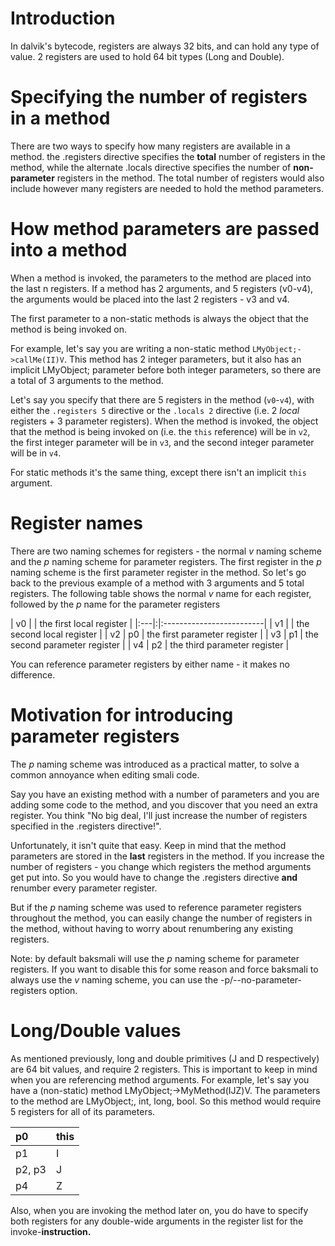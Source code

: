 # Introduction #

In dalvik's bytecode, registers are always 32 bits, and can hold any type of value. 2 registers are used to hold 64 bit types (Long and Double).

# Specifying the number of registers in a method #

There are two ways to specify how many registers are available in a method. the .registers directive specifies the **total** number of registers in the method, while the alternate .locals directive specifies the number of **non-parameter** registers in the method. The total number of registers would also include however many registers are needed to hold the method parameters.

# How method parameters are passed into a method #

When a method is invoked, the parameters to the method are placed into the last n registers. If a method has 2 arguments, and 5 registers (v0-v4), the arguments would be placed into the last 2 registers - v3 and v4.

The first parameter to a non-static methods is always the object that the method is being invoked on.

For example, let's say you are writing a non-static method `LMyObject;->callMe(II)V`. This method has 2 integer parameters, but it also has an implicit LMyObject; parameter before both integer parameters, so there are a total of 3 arguments to the method.

Let's say you specify that there are 5 registers in the method (`v0`-`v4`), with either the `.registers 5` directive or the `.locals 2` directive (i.e. 2 _local_ registers + 3 parameter registers). When the method is invoked, the object that the method is being invoked on (i.e. the `this` reference) will be in `v2`, the first integer parameter will be in `v3`, and the second integer parameter will be in `v4`.

For static methods it's the same thing, except there isn't an implicit `this` argument.

# Register names #

There are two naming schemes for registers - the normal _v_ naming scheme and the _p_ naming scheme for parameter registers. The first register in the _p_ naming scheme is the first parameter register in the method. So let's go back to the previous example of a method with 3 arguments and 5 total registers. The following table shows the normal _v_ name for each register, followed by the _p_ name for the parameter registers

| v0 | | the first local register |
|:---|:|:-------------------------|
| v1 |  | the second local register |
| v2 | p0 | the first parameter register |
| v3 | p1 | the second parameter register |
| v4 | p2 | the third parameter register |

You can reference parameter registers by either name - it makes no difference.

# Motivation for introducing parameter registers #

The _p_ naming scheme was introduced as a practical matter, to solve a common annoyance when editing smali code.

Say you have an existing method with a number of parameters and you are adding some code to the method, and you discover that you need an extra register. You think "No big deal, I'll just increase the number of registers specified in the .registers directive!".

Unfortunately, it isn't quite that easy. Keep in mind that the method parameters are stored in the **last** registers in the method. If you increase the number of registers - you change which registers the method arguments get put into. So you would have to change the .registers directive **and** renumber every parameter register.

But if the _p_ naming scheme was used to reference parameter registers throughout the method, you can easily change the number of registers in the method, without having to worry about renumbering any existing registers.

Note: by default baksmali will use the _p_ naming scheme for parameter registers. If you want to disable this for some reason and force baksmali to always use the _v_ naming scheme, you can use the -p/--no-parameter-registers option.

# Long/Double values #

As mentioned previously, long and double primitives (J and D respectively) are 64 bit values, and require 2 registers. This is important to keep in mind when you are referencing method arguments. For example, let's say you have a (non-static) method  LMyObject;->MyMethod(IJZ)V. The parameters to the method are LMyObject;, int, long, bool. So this method would require 5 registers for all of its parameters.

| p0 | this |
|:---|:-----|
| p1 | I |
| p2, p3 | J |
| p4 | Z |

Also, when you are invoking the method later on, you do have to specify both registers for any double-wide arguments in the register list for the invoke-**instruction.**
